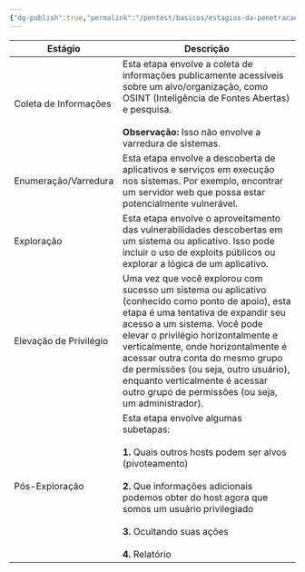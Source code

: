 ```yaml
---
{"dg-publish":true,"permalink":"/pentest/basicos/estagios-da-penetracao/","noteIcon":""}
---
```


  


|**Estágio**|**Descrição**|
|---|---|
|Coleta de Informações|Esta etapa envolve a coleta de informações publicamente acessíveis sobre um alvo/organização, como OSINT (Inteligência de Fontes Abertas) e pesquisa.<br><br>**Observação:** Isso não envolve a varredura de sistemas.|
|Enumeração/Varredura|Esta etapa envolve a descoberta de aplicativos e serviços em execução nos sistemas. Por exemplo, encontrar um servidor web que possa estar potencialmente vulnerável.|
|Exploração|Esta etapa envolve o aproveitamento das vulnerabilidades descobertas em um sistema ou aplicativo. Isso pode incluir o uso de exploits públicos ou explorar a lógica de um aplicativo.|
|Elevação de Privilégio|Uma vez que você explorou com sucesso um sistema ou aplicativo (conhecido como ponto de apoio), esta etapa é uma tentativa de expandir seu acesso a um sistema. Você pode elevar o privilégio horizontalmente e verticalmente, onde horizontalmente é acessar outra conta do mesmo grupo de permissões (ou seja, outro usuário), enquanto verticalmente é acessar outro grupo de permissões (ou seja, um administrador).|
|Pós-Exploração|Esta etapa envolve algumas subetapas:  <br><br>**1.** Quais outros hosts podem ser alvos (pivoteamento)<br><br>**2.** Que informações adicionais podemos obter do host agora que somos um usuário privilegiado<br><br>**3.** Ocultando suas ações<br><br>**4.** Relatório|
